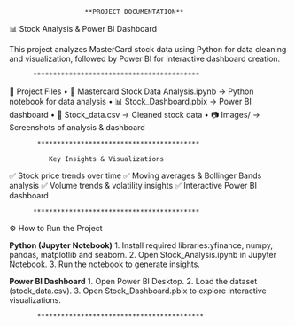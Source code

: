                        **PROJECT DOCUMENTATION**

📊 Stock Analysis & Power BI Dashboard

This project analyzes MasterCard stock data using Python for data cleaning and visualization, followed by Power BI for interactive dashboard creation.

          ******************************************

📂 Project Files
	•	📜 Mastercard Stock Data Analysis.ipynb → Python notebook for data analysis
	•	📊 Stock_Dashboard.pbix → Power BI dashboard
	•	📄 Stock_data.csv → Cleaned stock data
	•	📷 Images/ → Screenshots of analysis & dashboard

           *****************************************
           
              Key Insights & Visualizations

✅ Stock price trends over time
✅ Moving averages & Bollinger Bands analysis
✅ Volume trends & volatility insights
✅ Interactive Power BI dashboard

          ******************************************

⚙️ How to Run the Project

 **Python (Jupyter Notebook)**
	1.	Install required libraries:yfinance, numpy, pandas, matplotlib and seaborn.
  2.	Open Stock_Analysis.ipynb in Jupyter Notebook.
	3.	Run the notebook to generate insights.

 **Power BI Dashboard**
	1.	Open Power BI Desktop.
	2.	Load the dataset (stock_data.csv).
	3.	Open Stock_Dashboard.pbix to explore interactive visualizations.

           ******************************************

